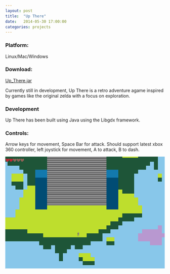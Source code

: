```yaml
---
layout: post
title:  "Up There"
date:   2014-05-30 17:00:00
categories: projects
---
```


<div>
<h3 class="inline">Platform:</h3> 
<p class="inline">Linux/Mac/Windows</p>
<h3 class="inline">Download:</h3>
<a class="inline" href="https://dl.dropboxusercontent.com/u/7913669/Up_There.jar"> Up_There.jar</a>
<p clas="inline"> Currently still in development, Up There is a retro adventure agame inspired by games like the original zelda with a focus on exploration.</p>

<h3>Development</h3>
<p>Up There has been built using Java using the Libgdx framework.</p>

<h3 >Controls:</h3>
<p>Arrow keys for movement, Space Bar for attack. Should support latest xbox 360 controller, left joystick for movement, A to attack, B to dash.</p>
<img src="/assets/Up_There_in_game_project.png" />
</div>

[libgdx]: http://libgdx.badlogicgames.com/
